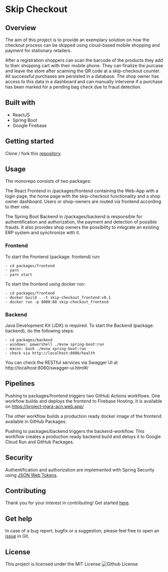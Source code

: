 # Skip Checkout 

## Overview

The aim of this project is to provide an exemplary solution on how the checkout process can be skipped using cloud-based mobile shopping and payment for stationary retailers. 

After a registration shoppers can scan the barcode of the products they add to their shopping cart with their mobile phone. They can finalize the purcase and leave the store after scanning the QR code at a skip-checkout counter. 
All successful purchases are persisted in a database. The shop owner has access to this data in a dashboard and can manually intervene if a purchase has been marked for a pending bag check due to fraud detection. 

## Built with

- ReactJS
- Spring Boot
- Google Firebase

## Getting started

Clone / fork this [repository](https://github.com/project-mara/skip-checkout).

## Usage

The monorepo consists of two packages:

The React Frontend in /packages/frontend containing the Web-App with a login page, the home page with the skip-checkout functionality and a shop owner dashboard. Users or shop-owners are routed via frontend according to their role.

The Spring Boot Backend in /packages/backend is responsible for authentification and authorization, the payment and detection of possible frauds. It also provides shop owners the possibility to integrate an existing ERP system and synchronize with it.

### Frontend

To start the Frontend (package: frontend) run:

```
- cd packages/frontend
- yarn
- yarn start
```

To start the frontend using docker run:

```
- cd packages/frontend
- docker build . -t skip-checkout_frontend:v0.1
- docker run -p 8000:80 skip-checkout_frontend
```

### Backend

Java Development Kit (JDK) is required.
To start the Backend (package: backend), do the following steps:

```
- cd packages/backend
- windows: powershell ./mvnw spring-boot:run
- macos: bash ./mvnw spring-boot:run
- check via http://localhost:8080/health
```
You can check the RESTful services via Swagger UI at http://localhost:8080/swagger-ui.html#/

## Pipelines

Pushing to packages/frontend triggers two GitHub Actions workflows. One workflow builds and deploys the frontend to Firebase Hosting. It is available on https://project-mara-acn.web.app/

The other workflow builds a production ready docker image of the frontend available in GitHub Packages.

Pushing to packages/backend triggers the backend-workflow. This workflow creates a production ready backend build and deloys it to Google Cloud Run and GitHub Packages.

## Security

Authentification and authorization are implemented with Spring Security using [JSON Web Tokens](https://jwt.io/).

## Contributing

Thank you for your interest in contributing! Get started [here](https://github.com/serbecker/jahresprojekt/blob/main/CONTRIBUTING.md).

## Get help
In case of a bug report, bugfix or a suggestion, please feel free to open an [issue](https://github.com/serbecker/jahresprojekt/issues) in Git.

## License

This project is licensed under the MIT License ![Github License](https://img.shields.io/badge/license-MIT-green)
